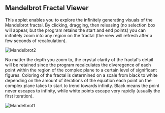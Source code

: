 ## Mandelbrot Fractal Viewer

This applet enables you to explore the infinitely generating visuals of the Mandelbrot fractal. By clicking, dragging, then releasing (no selection box will appear, but the program retains the start and end points) you can inifnitely zoom into any region on the fractal (the view will refresh after a few seconds of recalculation).

![Mandelbrot2](https://github.com/sashaouellet/Mandelbrot/blob/master/Mandelbrot2.png "Mandelbrot2")

No matter the depth you zoom to, the crystal clarity of the fractal's detail will be retained since the program recalculates the diveregence of each point within the region of the complex plane to a certain level of significant figures. Coloring of the fractal is determined on a scale from black to white depending on the amount of iterations of the equation each point on the complex plane takes to start to trend towards infinity. Black means the point never escapes to infinity, while white points escape very rapidly (usually the first iteration).

![Mandelbrot1](https://github.com/sashaouellet/Mandelbrot/blob/master/Mandelbrot1.png "Mandelbrot1")
